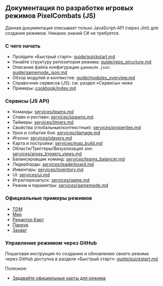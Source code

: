 ## Документация по разработке игровых режимов PixelCombats (JS)

Данная документация описывает только JavaScript-API (через Jint) для создания режимов. Никаких знаний C# не требуется.

### С чего начать
- Пройдите «Быстрый старт»: [guide/quickstart.md](guide/quickstart.md)
- Узнайте структуру репозитория режима: [guide/repo_structure.md](guide/repo_structure.md)
- Описание файла конфигурации `gamemode.json`: [guide/gamemode_json.md](guide/gamemode_json.md)
- Обзор модулей и контекстов: [guide/modules_overview.md](guide/modules_overview.md)
- Справочник сервисов (JS): см. раздел «Сервисы» ниже
- Примеры: [cookbook/index.md](cookbook/index.md)

### Сервисы (JS API)
- Команды: [services/teams.md](services/teams.md)
- Спавн и респавн: [services/spawns.md](services/spawns.md)
- Таймеры: [services/timers.md](services/timers.md)
- Свойства (глобальные/контекстные): [services/properties.md](services/properties.md)
- Урон и события боя: [services/damage.md](services/damage.md)
- Игроки: [services/players.md](services/players.md)
- Карта и постройки: [services/map_build.md](services/map_build.md)
- Области/Триггеры/Визуализация зон: [services/areas_triggers_views.md](services/areas_triggers_views.md)
- Балансировщик команд: [services/teams_balancer.md](services/teams_balancer.md)
- Лидерборды: [services/leaderboard.md](services/leaderboard.md)
- Инвентарь: [services/inventory.md](services/inventory.md)
- UI: [services/ui.md](services/ui.md)
- Игра/перезапуск: [services/game.md](services/game.md)
- Режим и параметры: [services/gamemode.md](services/gamemode.md)

### Официальные примеры режимов
- [TDM](https://github.com/kkohno/PixelCombats.GameModes.TDM)
- [Мир](https://github.com/kkohno/PixelCombats.GameModes.Peace)
- [Редактор Карт](https://github.com/kkohno/PixelCombats.GameModes.Editor)
- [Паркур](https://github.com/kkohno/PixelCombats.GameModes.Parcour)
- [Захват](https://github.com/kkohno/PixelCombats.GameModes.Capture)

### Управление режимом через GitHub
Пошаговая инструкция по созданию и обновлению своего режима через GitHub доступна в разделе «Быстрый старт»: [guide/quickstart.md](guide/quickstart.md)

Полезное:
- [Задавайте официальные карты для режима](GameModeOfficialMaps.md)
